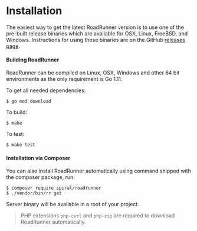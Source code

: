 # Installation

The easiest way to get the latest RoadRunner version is to use one of the pre-built release binaries which are available for
OSX, Linux, FreeBSD, and Windows. Instructions for using these binaries are on the GitHub [releases page](https://github.com/spiral/roadrunner/releases).

#### Building RoadRunner
RoadRunner can be compiled on Linux, OSX, Windows and other 64 bit environments as the only requirement is Go 1.11.

To get all needed dependencies:

```
$ go mod download
```

To build:

```
$ make
```

To test:

```
$ make test
```

#### Installation via Composer
You can also install RoadRunner automatically using command shipped with the composer package, run:

```
$ composer require spiral/roadrunner
$ ./vendor/bin/rr get
```

Server binary will be available in a root of your project.

> PHP extensions `php-curl` and `php-zip` are required to download RoadRunner automatically.
